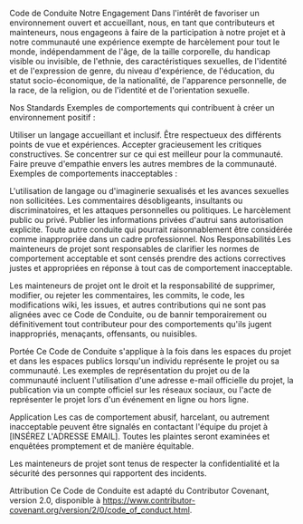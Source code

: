 Code de Conduite
Notre Engagement
Dans l'intérêt de favoriser un environnement ouvert et accueillant, nous, en tant que contributeurs et mainteneurs, nous engageons à faire de la participation à notre projet et à notre communauté une expérience exempte de harcèlement pour tout le monde, indépendamment de l'âge, de la taille corporelle, du handicap visible ou invisible, de l'ethnie, des caractéristiques sexuelles, de l'identité et de l'expression de genre, du niveau d'expérience, de l'éducation, du statut socio-économique, de la nationalité, de l'apparence personnelle, de la race, de la religion, ou de l'identité et de l'orientation sexuelle.

Nos Standards
Exemples de comportements qui contribuent à créer un environnement positif :

Utiliser un langage accueillant et inclusif.
Être respectueux des différents points de vue et expériences.
Accepter gracieusement les critiques constructives.
Se concentrer sur ce qui est meilleur pour la communauté.
Faire preuve d'empathie envers les autres membres de la communauté.
Exemples de comportements inacceptables :

L'utilisation de langage ou d'imaginerie sexualisés et les avances sexuelles non sollicitées.
Les commentaires désobligeants, insultants ou discriminatoires, et les attaques personnelles ou politiques.
Le harcèlement public ou privé.
Publier les informations privées d'autrui sans autorisation explicite.
Toute autre conduite qui pourrait raisonnablement être considérée comme inappropriée dans un cadre professionnel.
Nos Responsabilités
Les mainteneurs de projet sont responsables de clarifier les normes de comportement acceptable et sont censés prendre des actions correctives justes et appropriées en réponse à tout cas de comportement inacceptable.

Les mainteneurs de projet ont le droit et la responsabilité de supprimer, modifier, ou rejeter les commentaires, les commits, le code, les modifications wiki, les issues, et autres contributions qui ne sont pas alignées avec ce Code de Conduite, ou de bannir temporairement ou définitivement tout contributeur pour des comportements qu'ils jugent inappropriés, menaçants, offensants, ou nuisibles.

Portée
Ce Code de Conduite s'applique à la fois dans les espaces du projet et dans les espaces publics lorsqu'un individu représente le projet ou sa communauté. Les exemples de représentation du projet ou de la communauté incluent l'utilisation d'une adresse e-mail officielle du projet, la publication via un compte officiel sur les réseaux sociaux, ou l'acte de représenter le projet lors d'un événement en ligne ou hors ligne.

Application
Les cas de comportement abusif, harcelant, ou autrement inacceptable peuvent être signalés en contactant l'équipe du projet à [INSÉREZ L'ADRESSE EMAIL]. Toutes les plaintes seront examinées et enquêtées promptement et de manière équitable.

Les mainteneurs de projet sont tenus de respecter la confidentialité et la sécurité des personnes qui rapportent des incidents.

Attribution
Ce Code de Conduite est adapté du Contributor Covenant, version 2.0, disponible à https://www.contributor-covenant.org/version/2/0/code_of_conduct.html.